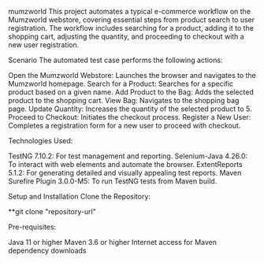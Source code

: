mumzworld
This project automates a typical e-commerce workflow on the Mumzworld webstore, covering essential steps from product search to user registration. The workflow includes searching for a product, adding it to the shopping cart, adjusting the quantity, and proceeding to checkout with a new user registration.

Scenario The automated test case performs the following actions:

Open the Mumzworld Webstore: Launches the browser and navigates to the Mumzworld homepage. Search for a Product: Searches for a specific product based on a given name. Add Product to the Bag: Adds the selected product to the shopping cart. View Bag: Navigates to the shopping bag page. Update Quantity: Increases the quantity of the selected product to 5. Proceed to Checkout: Initiates the checkout process. Register a New User: Completes a registration form for a new user to proceed with checkout.

Technologies Used:

TestNG 7.10.2: For test management and reporting. Selenium-Java 4.26.0: To interact with web elements and automate the browser. ExtentReports 5.1.2: For generating detailed and visually appealing test reports. Maven Surefire Plugin 3.0.0-M5: To run TestNG tests from Maven build.

Setup and Installation Clone the Repository:

**git clone "repository-url"

Pre-requisites:

Java 11 or higher Maven 3.6 or higher Internet access for Maven dependency downloads
